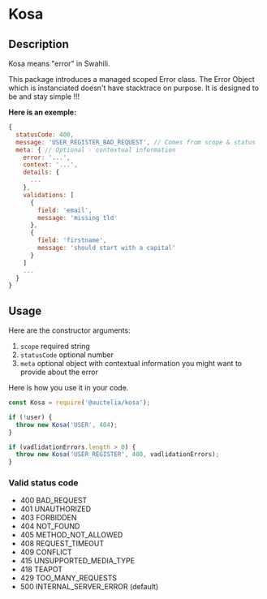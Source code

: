 # Kosa

## Description

Kosa means "error" in Swahili.

This package introduces a managed scoped Error class.
The Error Object which is instanciated doesn't have stacktrace on purpose.
It is designed to be and stay simple !!!

**Here is an exemple:**

```js
{
  statusCode: 400,
  message: 'USER_REGISTER_BAD_REQUEST', // Comes from scope & status
  meta: { // Optional - contextual information
    error: '...',
    context: '...',
    details: {
      ...
    },
    validations: [
      {
        field: 'email',
        message: 'missing tld'
      }, 
      {
        field: 'firstname',
        message: 'should start with a capital'
      }
    ]
    ...
  }
}
```

## Usage

Here are the constructor arguments:

1. `scope` required string
2. `statusCode` optional number
3. `meta` optional object with contextual information you might want to provide about the error

Here is how you use it in your code.

```js
const Kosa = require('@auctelia/kosa');

if (!user) {
  throw new Kosa('USER', 404);
}

if (vadlidationErrors.length > 0) {
  throw new Kosa('USER_REGISTER', 400, vadlidationErrors);
}
```

### Valid status code

- 400 BAD_REQUEST
- 401 UNAUTHORIZED
- 403 FORBIDDEN
- 404 NOT_FOUND
- 405 METHOD_NOT_ALLOWED
- 408 REQUEST_TIMEOUT
- 409 CONFLICT
- 415 UNSUPPORTED_MEDIA_TYPE
- 418 TEAPOT
- 429 TOO_MANY_REQUESTS
- 500 INTERNAL_SERVER_ERROR (default)
